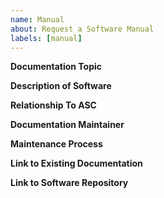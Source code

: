 ```yaml
---
name: Manual
about: Request a Software Manual
labels: [manual]
---
```


**Documentation Topic**  
<!-- The overarching topic of the requested documentation. -->

**Description of Software**  
<!-- An overview of the software. -->

**Relationship To ASC**  
<!-- How does this software relate to the Astrogeology Science Center's software portfolio? -->

**Documentation Maintainer**  
<!-- The envisioned maintainer of the software manual. -->

**Maintenance Process**  
<!-- A description of the library's maintenance process and a link to the homepage to which updates are pushed. -->

**Link to Existing Documentation**  
<!-- A link to the library's existing documentation. -->

**Link to Software Repository**  
<!-- A link to the library's repository of record. -->